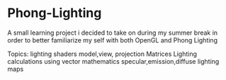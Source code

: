 # Phong-Lighting
A small learning project i decided to take on during my summer break in order to better familiarize my self with both OpenGL and Phong Lighting  

Topics: 
lighting shaders 
model,view, projection Matrices 
Lighting calculations using vector mathematics 
specular,emission,diffuse lighting maps 


